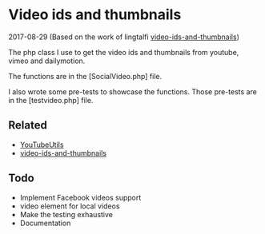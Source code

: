 Video ids and thumbnails
=============================
2017-08-29 (Based on the work of lingtalfi [video-ids-and-thumbnails](https://github.com/lingtalfi/video-ids-and-thumbnails))



The php class I use to get the video ids and thumbnails from youtube, vimeo and dailymotion.


The functions are in the [SocialVideo.php] file.


I also wrote some pre-tests to showcase the functions.
Those pre-tests are in the [testvideo.php] file.



Related
--------------

- [YouTubeUtils](https://github.com/lingtalfi/YouTubeUtils)
- [video-ids-and-thumbnails](https://github.com/lingtalfi/video-ids-and-thumbnails)


Todo
--------------
- Implement Facebook videos support
- video element for local videos
- Make the testing exhaustive
- Documentation
